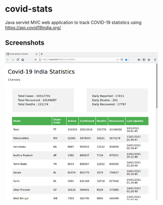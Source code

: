 # covid-stats
Java servlet MVC web application to track COVID-19 statistics using https://api.covid19india.org/

## Screenshots

![image](.github/screenshot.png)
